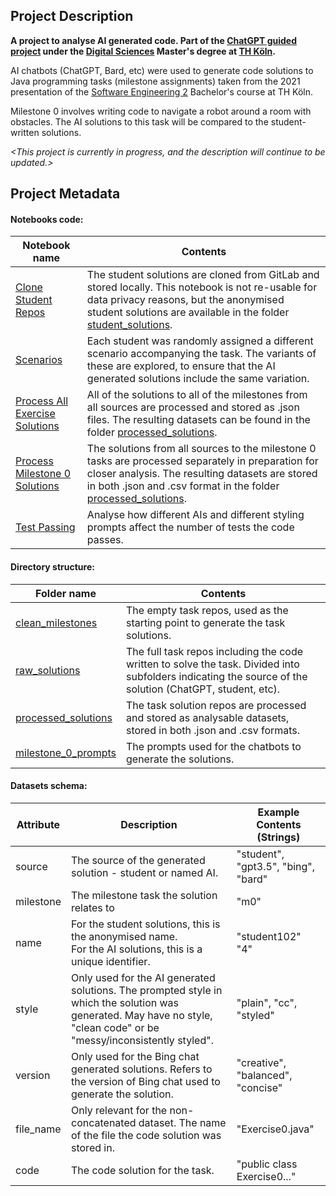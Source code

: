 ## Project Description

**A project to analyse AI generated code. Part of the [ChatGPT guided project](https://www.archi-lab.io/projects/ss23/gp_chatgpt_ss23.html) under the [Digital Sciences](https://digital-sciences.de/) Master's degree at [TH Köln](https://www.th-koeln.de/).**

AI chatbots (ChatGPT, Bard, etc) were used to generate code solutions to Java programming tasks (milestone assignments) taken from the 2021 presentation of the [Software Engineering 2](https://www.archi-lab.io/regularModules/ss22/st2_ss22.html) Bachelor's course at TH Köln.

Milestone 0 involves writing code to navigate a robot around a room with obstacles. The AI solutions to this task will be compared to the student-written solutions.

*<This project is currently in progress, and the description will continue to be updated.>*

## Project Metadata

#### Notebooks code:

| **Notebook name** | **Contents** |
|---|---|
| [Clone Student Repos](https://github.com/Natasha-R/ChatGPT-Project/blob/main/1.%20Clone%20Student%20Repos.ipynb) | The student solutions are cloned from GitLab and stored locally. This notebook is not re-usable for data privacy reasons, but the anonymised student solutions are available in the folder [student_solutions](raw_solutions/student_solutions).  |
| [Scenarios](https://github.com/Natasha-R/ChatGPT-Project/blob/main/2.%20Scenarios.ipynb) | Each student was randomly assigned a different scenario accompanying the task. The variants of these are explored, to ensure that the AI generated solutions include the same variation. |
| [Process All Exercise Solutions](https://github.com/Natasha-R/ChatGPT-Project/blob/main/3.%20Process%20All%20Exercise%20Solutions.ipynb) | All of the solutions to all of the milestones from all sources are processed and stored as .json files. The resulting datasets can be found in the folder [processed_solutions](processed_solutions). |
| [Process Milestone 0 Solutions](https://github.com/Natasha-R/ChatGPT-Project/blob/main/4.%20Process%20Milestone%200%20Solutions.ipynb) | The solutions from all sources to the milestone 0 tasks are processed separately in preparation for closer analysis. The resulting datasets are stored in both .json and .csv format in the folder [processed_solutions](processed_solutions). |
| [Test Passing](https://github.com/Natasha-R/ChatGPT-Project/blob/main/5.%20Test%20Passing.ipynb) | Analyse how different AIs and different styling prompts affect the number of tests the code passes.|

#### Directory structure:

| **Folder name** | **Contents** |
|---|---|
| [clean_milestones](clean_milestones) | The empty task repos, used as the starting point to generate the task solutions. |
| [raw_solutions](raw_solutions) | The full task repos including the code written to solve the task. Divided into subfolders indicating the source of the solution (ChatGPT, student, etc). |
| [processed_solutions](processed_solutions) | The task solution repos are processed and stored as analysable datasets, stored in both .json and .csv formats. |
| [milestone_0_prompts](milestone_0_prompts) | The prompts used for the chatbots to generate the solutions. |

#### Datasets schema:

| **Attribute** | **Description** | **Example Contents** (Strings) |
|---|---|---|
| source | The source of the generated solution - student or named AI. | "student", "gpt3.5", "bing", "bard" |
| milestone | The milestone task the solution relates to | "m0" |
| name | For the student solutions, this is the anonymised name.<br>For the AI solutions, this is a unique identifier. | "student102"<br>"4" |
| style | Only used for the AI generated solutions. The prompted style in which the solution was generated. May have no style, "clean code" or be "messy/inconsistently styled".  | "plain", "cc", "styled" |
| version | Only used for the Bing chat generated solutions. Refers to the version of Bing chat used to generate the solution. | "creative", "balanced", "concise" |
| file_name | Only relevant for the non-concatenated dataset. The name of the file the code solution was stored in. | "Exercise0.java" |
| code | The code solution for the task. | "public class Exercise0..." |
